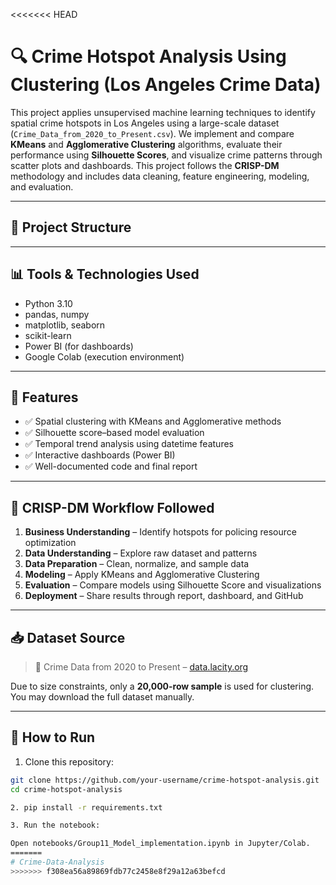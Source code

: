 <<<<<<< HEAD
# 🔍 Crime Hotspot Analysis Using Clustering (Los Angeles Crime Data)

This project applies unsupervised machine learning techniques to identify spatial crime hotspots in Los Angeles using a large-scale dataset (`Crime_Data_from_2020_to_Present.csv`). We implement and compare **KMeans** and **Agglomerative Clustering** algorithms, evaluate their performance using **Silhouette Scores**, and visualize crime patterns through scatter plots and dashboards. This project follows the **CRISP-DM** methodology and includes data cleaning, feature engineering, modeling, and evaluation.

---

## 📁 Project Structure



---

## 📊 Tools & Technologies Used

- Python 3.10
- pandas, numpy
- matplotlib, seaborn
- scikit-learn
- Power BI (for dashboards)
- Google Colab (execution environment)

---

## 🚀 Features

- ✅ Spatial clustering with KMeans and Agglomerative methods  
- ✅ Silhouette score–based model evaluation  
- ✅ Temporal trend analysis using datetime features  
- ✅ Interactive dashboards (Power BI)  
- ✅ Well-documented code and final report  

---

## 🧠 CRISP-DM Workflow Followed

1. **Business Understanding** – Identify hotspots for policing resource optimization  
2. **Data Understanding** – Explore raw dataset and patterns  
3. **Data Preparation** – Clean, normalize, and sample data  
4. **Modeling** – Apply KMeans and Agglomerative Clustering  
5. **Evaluation** – Compare models using Silhouette Score and visualizations  
6. **Deployment** – Share results through report, dashboard, and GitHub  

---

## 📥 Dataset Source

> 📂 Crime Data from 2020 to Present – [data.lacity.org](https://data.lacity.org)

Due to size constraints, only a **20,000-row sample** is used for clustering. You may download the full dataset manually.

---

## 📝 How to Run

1. Clone this repository:
```bash
git clone https://github.com/your-username/crime-hotspot-analysis.git
cd crime-hotspot-analysis

2. pip install -r requirements.txt

3. Run the notebook:

Open notebooks/Group11_Model_implementation.ipynb in Jupyter/Colab.
=======
# Crime-Data-Analysis
>>>>>>> f308ea56a89869fdb77c2458e8f29a12a63befcd
